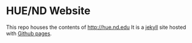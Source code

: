 # HUE/ND Website

This repo houses the contents of http://hue.nd.edu
It is a [jekyll][1] site hosted with [Github pages][2].

[1]: https://jekyllrb.com/
[2]: https://pages.github.com/
